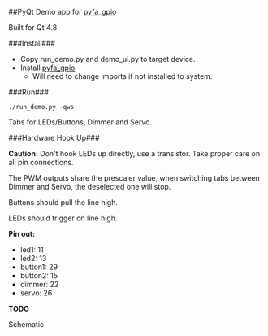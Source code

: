 ##PyQt Demo app for [pyfa_gpio](https://github.com/jrspruitt/pyfa_gpio)

Built for Qt 4.8

###Install###
 * Copy run_demo.py and demo_ui.py to target device.
 * Install [pyfa_gpio](https://github.com/jrspruitt/pyfa_gpio)
     * Will need to change imports if not installed to system.

###Run###

    ./run_demo.py -qws

Tabs for LEDs/Buttons, Dimmer and Servo.

###Hardware Hook Up###

**Caution:** Don't hook LEDs up directly, use a transistor. Take proper care on all pin connections.

The PWM outputs share the prescaler value, when switching tabs between Dimmer and Servo, the deselected one will stop.

Buttons should pull the line high.

LEDs should trigger on line high.

**Pin out:**

 * led1: 11
 * led2: 13
 * button1: 29
 * button2: 15
 * dimmer: 22
 * servo: 26


**TODO**

Schematic
